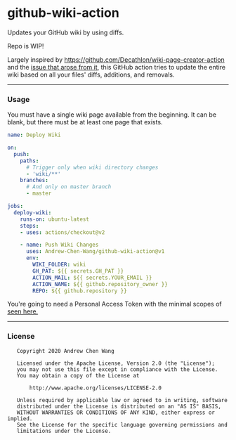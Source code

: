 # github-wiki-action
Updates your GitHub wiki by using diffs.

Repo is WIP!

Largely inspired by https://github.com/Decathlon/wiki-page-creator-action
and the [issue that arose from it](https://github.com/Decathlon/wiki-page-creator-action/issues/11),
this GitHub action tries to update the entire wiki based on all your
files' diffs, additions, and removals.

---
### Usage

You must have a single wiki page available from the beginning.
It can be blank, but there must be at least one page that exists.

```yaml
name: Deploy Wiki

on:
  push:
    paths:
      # Trigger only when wiki directory changes
      - 'wiki/**'
    branches:
      # And only on master branch
      - master

jobs:
  deploy-wiki:
    runs-on: ubuntu-latest
    steps:
    - uses: actions/checkout@v2

    - name: Push Wiki Changes
      uses: Andrew-Chen-Wang/github-wiki-action@v1
      env:
        WIKI_FOLDER: wiki
        GH_PAT: ${{ secrets.GH_PAT }}
        ACTION_MAIL: ${{ secrets.YOUR_EMAIL }}
        ACTION_NAME: ${{ github.repository_owner }}
        REPO: ${{ github.repository }}
```

You're going to need a Personal Access Token with the minimal scopes of
[seen here.](https://github.com/settings/tokens/new?scopes=repo&description=wiki%20page%20creator%20token)

---
### License

```
   Copyright 2020 Andrew Chen Wang

   Licensed under the Apache License, Version 2.0 (the "License");
   you may not use this file except in compliance with the License.
   You may obtain a copy of the License at

       http://www.apache.org/licenses/LICENSE-2.0

   Unless required by applicable law or agreed to in writing, software
   distributed under the License is distributed on an "AS IS" BASIS,
   WITHOUT WARRANTIES OR CONDITIONS OF ANY KIND, either express or implied.
   See the License for the specific language governing permissions and
   limitations under the License.
```